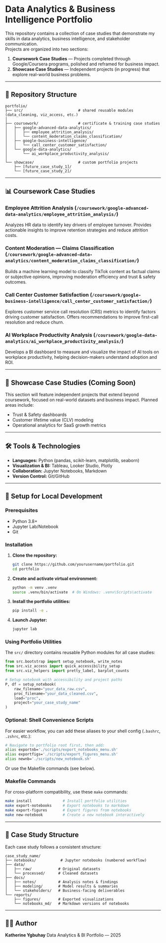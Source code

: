 # Data Analytics & Business Intelligence Portfolio  

This repository contains a collection of case studies that demonstrate my skills in data analytics, business intelligence, and stakeholder communication.  
Projects are organized into two sections:  

1. **Coursework Case Studies** — Projects completed through Google/Coursera programs, polished and reframed for business impact.  
2. **Showcase Case Studies** — Independent projects (in progress) that explore real-world business problems.  

---

## 📂 Repository Structure

```
portfolio/
├── src/                         # shared reusable modules (data_cleaning, viz_access, etc.)
│
├── coursework/                  # certificate & training case studies
│   ├── google-advanced-data-analytics/
│   │   ├── employee_attrition_analysis/
│   │   └── content_moderation_claims_classification/
│   ├── google-business-intelligence/
│   │   └── call_center_customer_satisfaction/
│   └── google-data-analytics/
│       └── ai_workplace_productivity_analysis/
│
└── showcase/                    # custom portfolio projects
    ├── [future_case_study_1]/
    └── [future_case_study_2]/
```
---

## 📊 Coursework Case Studies  

### **Employee Attrition Analysis** (`/coursework/google-advanced-data-analytics/employee_attrition_analysis/`)  
Analyzes HR data to identify key drivers of employee turnover. Provides actionable insights to improve retention strategies and reduce attrition costs.  

### **Content Moderation — Claims Classification** (`/coursework/google-advanced-data-analytics/content_moderation_claims_classification/`)  
Builds a machine learning model to classify TikTok content as factual claims or subjective opinions, improving moderation efficiency and trust & safety outcomes.  

### **Call Center Customer Satisfaction** (`/coursework/google-business-intelligence/call_center_customer_satisfaction/`)  
Explores customer service call resolution (CRS) metrics to identify factors driving customer satisfaction. Offers recommendations to improve first-call resolution and reduce churn.  

### **AI Workplace Productivity Analysis** (`/coursework/google-data-analytics/ai_workplace_productivity_analysis/`)  
Develops a BI dashboard to measure and visualize the impact of AI tools on workplace productivity, helping decision-makers understand adoption and ROI.  

---

## 🌟 Showcase Case Studies (Coming Soon)  

This section will feature independent projects that extend beyond coursework, focused on real-world datasets and business impact. Planned areas include:  
- Trust & Safety dashboards  
- Customer lifetime value (CLV) modeling  
- Operational analytics for SaaS growth metrics  

---

## 🛠 Tools & Technologies

- **Languages:** Python (pandas, scikit-learn, matplotlib, seaborn)
- **Visualization & BI:** Tableau, Looker Studio, Plotly
- **Collaboration:** Jupyter Notebooks, Markdown
- **Version Control:** Git/GitHub

---

## 🚀 Setup for Local Development

### Prerequisites
- Python 3.8+
- Jupyter Lab/Notebook
- Git

### Installation

1. **Clone the repository:**
   ```bash
   git clone https://github.com/yourusername/portfolio.git
   cd portfolio
   ```

2. **Create and activate virtual environment:**
   ```bash
   python -m venv .venv
   source .venv/bin/activate  # On Windows: .venv\Scripts\activate
   ```

3. **Install the portfolio utilities:**
   ```bash
   pip install -e .
   ```

4. **Launch Jupyter:**
   ```bash
   jupyter lab
   ```

### Using Portfolio Utilities

The `src/` directory contains reusable Python modules for all case studies:

```python
from src.bootstrap import setup_notebook, write_notes
from src.viz_access import quick_accessibility_setup
from src.viz_helpers import pretty_label, barplot_counts

# Setup notebook with accessibility and project paths
P, df = setup_notebook(
    raw_filename="your_data_raw.csv",
    proc_filename="your_data_cleaned.csv",
    load="proc",
    project="your_case_study_name"
)
```

### Optional: Shell Convenience Scripts

For easier workflow, you can add these aliases to your shell config (`.bashrc`, `.zshrc`, etc.):

```bash
# Navigate to portfolio root first, then add:
alias exportnb='./scripts/export_notebooks_menu.sh'
alias exportfigs='./scripts/export_figures_menu.sh'
alias newnb='./scripts/new_notebook.sh'
```

Or use the Makefile commands (see below).

### Makefile Commands

For cross-platform compatibility, use these `make` commands:

```bash
make install              # Install portfolio utilities
make export-notebooks     # Export notebooks to markdown
make export-figures       # Export figures from notebooks
make new-notebook         # Create a new notebook interactively
```

---

## 📁 Case Study Structure

Each case study follows a consistent structure:

```
case_study_name/
├── notebooks/           # Jupyter notebooks (numbered workflow)
├── data/
│   ├── raw/            # Original datasets
│   └── processed/      # Cleaned datasets
├── docs/
│   ├── notes/          # Analysis notes & findings
│   ├── modeling/       # Model results & summaries
│   └── stakeholders/   # Business-facing deliverables
└── reports/
    ├── figures/        # Exported visualizations
    └── notebooks_md/   # Markdown versions of notebooks
```

---

## 👩‍💻 Author

**Katherine Ygbuhay**
Data Analytics & BI Portfolio — 2025


